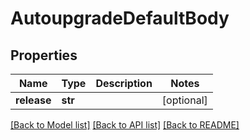 # AutoupgradeDefaultBody

## Properties
Name | Type | Description | Notes
------------ | ------------- | ------------- | -------------
**release** | **str** |  | [optional] 

[[Back to Model list]](../README.md#documentation-for-models) [[Back to API list]](../README.md#documentation-for-api-endpoints) [[Back to README]](../README.md)

